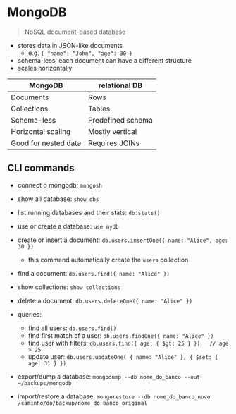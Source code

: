 
# MongoDB

> NoSQL document-based database

- stores data in JSON-like documents
  - e.g. `{ "name": "John", "age": 30 }`
- schema-less, each document can have a different structure
- scales horizontally

| MongoDB | relational DB |
|---------|-----|
| Documents | Rows |
| Collections | Tables |
| Schema-less | Predefined schema |
| Horizontal scaling | Mostly vertical |
| Good for nested data | Requires JOINs |

## CLI commands

- connect o mongodb: `mongosh`
- show all database: `show dbs`
- list running databases and their stats: `db.stats()`
- use or create a database: `use mydb`
- create or insert a document: `db.users.insertOne({ name: "Alice", age: 30 })`
  - this command automatically create the `users` collection
- find a document: `db.users.find({ name: "Alice" })`
- show collections: `show collections`
- delete a document: `db.users.deleteOne({ name: "Alice" })`

- queries:
  - find all users: `db.users.find()`
  - find first match of a user: `db.users.findOne({ name: "Alice" })`
  - find user with filters: `db.users.find({ age: { $gt: 25 } })   // age > 25`
  - update user: `db.users.updateOne( { name: "Alice" }, { $set: { age: 31 } })`

- export/dump a database: `mongodump --db nome_do_banco --out ~/backups/mongodb`
- import/restore a database: `mongorestore --db nome_do_banco_novo /caminho/do/backup/nome_do_banco_original`


